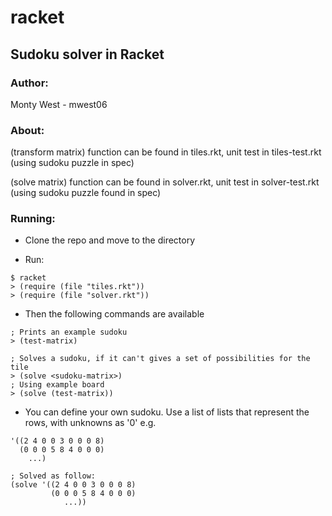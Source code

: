 # racket
## Sudoku solver in Racket

### Author:
Monty West - mwest06

### About:

(transform matrix) function can be found in tiles.rkt, unit test in tiles-test.rkt (using sudoku puzzle in spec)

(solve matrix) function can be found in solver.rkt, unit test in solver-test.rkt (using sudoku puzzle found in spec)

### Running:

- Clone the repo and move to the directory

- Run:
```
$ racket
> (require (file "tiles.rkt"))
> (require (file "solver.rkt"))
```

- Then the following commands are available
```
; Prints an example sudoku
> (test-matrix)

; Solves a sudoku, if it can't gives a set of possibilities for the tile
> (solve <sudoku-matrix>)
; Using example board
> (solve (test-matrix))
```

- You can define your own sudoku. Use a list of lists that represent the rows, with unknowns as '0' e.g.
```
'((2 4 0 0 3 0 0 0 8)
  (0 0 0 5 8 4 0 0 0)
	...)

; Solved as follow:
(solve '((2 4 0 0 3 0 0 0 8)
  		 (0 0 0 5 8 4 0 0 0)
			...))
```
